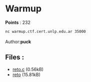 # Warmup
**Points** : 232

`nc warmup.ctf.cert.unlp.edu.ar 35000` <br><br>Author:<strong>puck</strong>

## Files : 

 - [reto.c](./reto.c) (0.56kB)
 - [reto](./reto) (15.81kB)